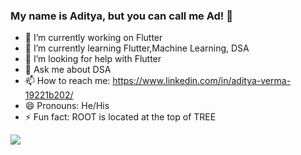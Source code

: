 ### My name is Aditya, but you can call me Ad! 👋

- 🔭 I’m currently working on Flutter
- 🌱 I’m currently learning Flutter,Machine Learning, DSA
- 🤔 I’m looking for help with Flutter
- 💬 Ask me about DSA
- 📫 How to reach me: https://www.linkedin.com/in/aditya-verma-19221b202/
- 😄 Pronouns: He/His
- ⚡ Fun fact: ROOT is located at the top of TREE
<img src="https://github-readme-stats.vercel.app/api?username=adityaverma32&&show_icons=true&title_color=A7A7A7&icon_color=bb2acf&text_color=daf7dc&bg_color=151515">
